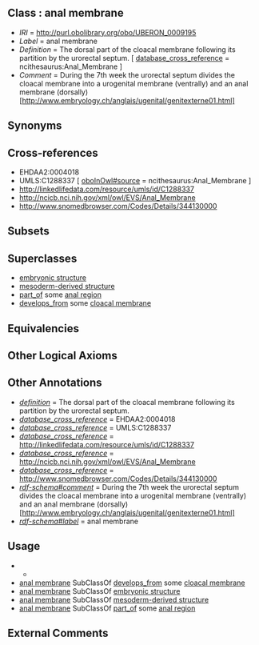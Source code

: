 
## Class : anal membrane

 * *IRI* = http://purl.obolibrary.org/obo/UBERON_0009195
 * *Label* = anal membrane
 * *Definition* = The dorsal part of the cloacal membrane following its partition by the urorectal septum. [ [database_cross_reference](../../ef/oboInOwl#hasDbXref.md) = ncithesaurus:Anal_Membrane ]
 * *Comment* = During the 7th week the urorectal septum divides the cloacal membrane into a urogenital membrane (ventrally) and an anal membrane (dorsally) [http://www.embryology.ch/anglais/ugenital/genitexterne01.html]

## Synonyms


## Cross-references

 * EHDAA2:0004018
 * UMLS:C1288337 [ [oboInOwl#source](../../ce/oboInOwl#source.md) = ncithesaurus:Anal_Membrane ]
 * http://linkedlifedata.com/resource/umls/id/C1288337
 * http://ncicb.nci.nih.gov/xml/owl/EVS/Anal_Membrane
 * http://www.snomedbrowser.com/Codes/Details/344130000

## Subsets


## Superclasses

 * [embryonic structure](../../UBERON/50/UBERON_0002050.md)
 * [mesoderm-derived structure](../../UBERON/20/UBERON_0004120.md)
 * [part_of](../../BFO/50/BFO_0000050.md) some [anal region](../../UBERON/53/UBERON_0001353.md)
 * [develops_from](../../RO/02/RO_0002202.md) some [cloacal membrane](../../UBERON/17/UBERON_0006217.md)

## Equivalencies


## Other Logical Axioms


## Other Annotations

 * *[definition](../../IAO/15/IAO_0000115.md)* = The dorsal part of the cloacal membrane following its partition by the urorectal septum.
 * *[database_cross_reference](../../ef/oboInOwl#hasDbXref.md)* = EHDAA2:0004018
 * *[database_cross_reference](../../ef/oboInOwl#hasDbXref.md)* = UMLS:C1288337
 * *[database_cross_reference](../../ef/oboInOwl#hasDbXref.md)* = http://linkedlifedata.com/resource/umls/id/C1288337
 * *[database_cross_reference](../../ef/oboInOwl#hasDbXref.md)* = http://ncicb.nci.nih.gov/xml/owl/EVS/Anal_Membrane
 * *[database_cross_reference](../../ef/oboInOwl#hasDbXref.md)* = http://www.snomedbrowser.com/Codes/Details/344130000
 * *[rdf-schema#comment](../../nt/rdf-schema#comment.md)* = During the 7th week the urorectal septum divides the cloacal membrane into a urogenital membrane (ventrally) and an anal membrane (dorsally) [http://www.embryology.ch/anglais/ugenital/genitexterne01.html]
 * *[rdf-schema#label](../../el/rdf-schema#label.md)* = anal membrane

## Usage

 * -
 * [anal membrane](../../UBERON/95/UBERON_0009195.md) SubClassOf [develops_from](../../RO/02/RO_0002202.md) some [cloacal membrane](../../UBERON/17/UBERON_0006217.md)
 * [anal membrane](../../UBERON/95/UBERON_0009195.md) SubClassOf [embryonic structure](../../UBERON/50/UBERON_0002050.md)
 * [anal membrane](../../UBERON/95/UBERON_0009195.md) SubClassOf [mesoderm-derived structure](../../UBERON/20/UBERON_0004120.md)
 * [anal membrane](../../UBERON/95/UBERON_0009195.md) SubClassOf [part_of](../../BFO/50/BFO_0000050.md) some [anal region](../../UBERON/53/UBERON_0001353.md)

## External Comments

